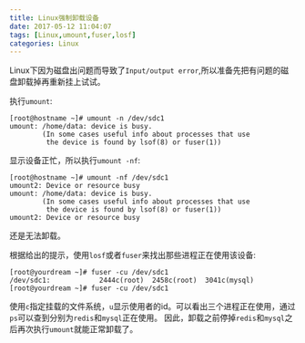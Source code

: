 ```yaml
---
title: Linux强制卸载设备
date: 2017-05-12 11:04:07
tags: [Linux,umount,fuser,losf]
categories: Linux
---
```


Linux下因为磁盘出问题而导致了`Input/output error`,所以准备先把有问题的磁盘卸载掉再重新挂上试试。

执行`umount`:
```
[root@hostname ~]# umount -n /dev/sdc1
umount: /home/data: device is busy.
        (In some cases useful info about processes that use
         the device is found by lsof(8) or fuser(1))
```
显示设备正忙，所以执行`umount -nf`:
```
[root@hostname ~]# umount -nf /dev/sdc1
umount2: Device or resource busy
umount: /home/data: device is busy.
        (In some cases useful info about processes that use
         the device is found by lsof(8) or fuser(1))
umount2: Device or resource busy
```
还是无法卸载。

根据给出的提示，使用`losf`或者`fuser`来找出那些进程正在使用该设备:
```
[root@yourdream ~]# fuser -cu /dev/sdc1
/dev/sdc1:            2444c(root)  2458c(root)  3041c(mysql)
[root@yourdream ~]# fuser -cu /dev/sdc1
```
使用`c`指定挂载的文件系统，`u`显示使用者的id。可以看出三个进程正在使用，通过`ps`可以查到分别为`redis`和`mysql`正在使用。
因此，卸载之前停掉`redis`和`mysql`之后再次执行`umount`就能正常卸载了。
